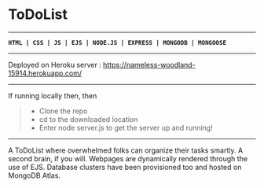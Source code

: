 # ToDoList
---

**`HTML | CSS | JS | EJS | NODE.JS | EXPRESS | MONGODB | MONGOOSE`**

---
Deployed on Heroku server : https://nameless-woodland-15914.herokuapp.com/

---

If running locally then,  then 
>* Clone the repo
>* cd to the downloaded location
>* Enter node server.js to get the server up and running!
---

A ToDoList where overwhelmed folks can organize their tasks smartly. A second brain, if you will. Webpages are dynamically rendered through the use of EJS.
Database clusters have been provisioned too and hosted on MongoDB Atlas. 

